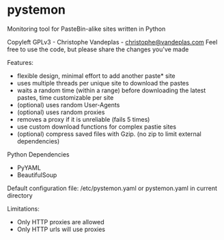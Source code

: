 pystemon
========

Monitoring tool for PasteBin-alike sites written in Python

Copyleft GPLv3 - Christophe Vandeplas - christophe@vandeplas.com
Feel free to use the code, but please share the changes you've made

Features:
- flexible design, minimal effort to add another paste* site
- uses multiple threads per unique site to download the pastes
- waits a random time (within a range) before downloading the latest pastes, time customizable per site
- (optional) uses random User-Agents
- (optional) uses random proxies
- removes a proxy if it is unreliable (fails 5 times)
- use custom download functions for complex pastie sites
- (optional) compress saved files with Gzip. (no zip to limit external dependencies)

Python Dependencies
- PyYAML
- BeautifulSoup

Default configuration file: /etc/pystemon.yaml or pystemon.yaml in current directory

Limitations:
- Only HTTP proxies are allowed
- Only HTTP urls will use proxies